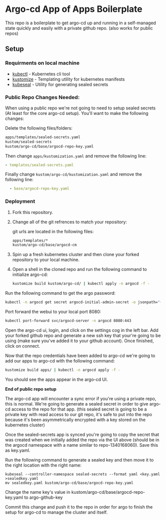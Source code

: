 # Argo-cd App of Apps Boilerplate
This repo is a boilerplate to get argo-cd up and running in a self-managed state quickly and easily with a private github repo. (also works for public repos)

## Setup

### Requirments on local machine
- [kubectl](https://kubernetes.io/docs/tasks/tools/) - Kubernetes cli tool
- [kustomize](https://kustomize.io) - Templating utility for kubernetes manifests
- [kubeseal](https://github.com/bitnami-labs/sealed-secrets#homebrew) - Utility for generating sealed secrets

### Public Repo Changes Needed:
When using a public repo we're not going to need to setup sealed secrets (At least for the core argo-cd setup). You'll want to make the following changes:

Delete the following files/folders:
```bash
apps/templates/sealed-secrets.yaml
kustom/sealed-secrets
kustom/argo-cd/base/argocd-repo-key.yaml
```

Then change `apps/kustomization.yaml` and remove the following line:
```yaml
- templates/sealed-secrets.yaml
```

Finally change `kustom/argo-cd/kustomization.yaml` and remove the following line:
```yaml
  - base/argocd-repo-key.yaml
```

### Deployment

1. Fork this repository.
2. Change all of the git refrences to match your repository:
    
    git urls are located in the following files:
    ```bash
    apps/templates/*
    kustom/argo-cd/base/argocd-cm
    ```
3. Spin up a fresh kubernetes cluster and then clone your forked repository to your local machine.

4. Open a shell in the cloned repo and run the following command to initialize argo-cd:
    
    ```bash
    kustomize build kustom/argo-cd/ | kubectl apply -n argocd -f -
    ```

Run the following command to get the argo password:
```bash
kubectl -n argocd get secret argocd-initial-admin-secret -o jsonpath="{.data.password}" | base64 -d
```
Port forward the webui to your local port 8080:
```bash
kubectl port-forward svc/argocd-server -n argocd 8080:443
```
Open the argo-cd ui, login, and click on the settings cog in the left bar. Add your forked github repo and generate a new ssh key that your're going to be using (make sure you've added it to your github account). Once finished, click on connect.

Now that the repo credentials have been added to argo-cd we're going to add our apps to argo-cd with the following command:
```bash
kustomize build apps/ | kubectl -n argocd apply -f -
```

You should see the apps appear in the argo-cd UI. 

**End of public repo setup**

The argo-cd app will encounter a sync error if you're using a private repo, this is normal. We're going to generate a sealed secret in order to give argo-cd access to the repo for that app. (this sealed secret is going to be a private key with read access to our git repo, it's safe to put into the repo because it's been asymmetrically encrypted with a key stored on the kubernetes cluster)

Once the sealed-secrets app is synced you're going to copy the secret that was created when we initially added the repo via the UI above (should be in the argocd namespace with a name similar to 
repo-1340168060). Save this as key.yaml.

Run the following command to generate a sealed key and then move it to the right location with the right name:
```
kubeseal --controller-namespace sealed-secrets --format yaml <key.yaml >sealedkey.yaml
mv sealedkey.yaml kustom/argo-cd/base/argocd-repo-key.yaml
```
Change the name key's value in kustom/argo-cd/base/argocd-repo-key.yaml to argo-github-key

Commit this change and push it to the repo in order for argo to finish the setup for argo-cd to manage the cluster and itself.

